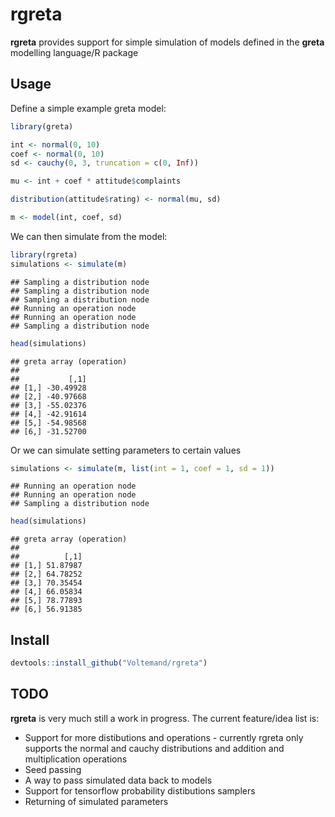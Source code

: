 
# rgreta

**rgreta** provides support for simple simulation of models defined in
the **greta** modelling language/R package

## Usage

Define a simple example greta model:

``` r
library(greta)

int <- normal(0, 10)
coef <- normal(0, 10)
sd <- cauchy(0, 3, truncation = c(0, Inf))

mu <- int + coef * attitude$complaints

distribution(attitude$rating) <- normal(mu, sd)

m <- model(int, coef, sd)
```

We can then simulate from the model:

``` r
library(rgreta)
simulations <- simulate(m)
```

    ## Sampling a distribution node
    ## Sampling a distribution node
    ## Sampling a distribution node
    ## Running an operation node
    ## Running an operation node
    ## Sampling a distribution node

``` r
head(simulations)
```

    ## greta array (operation)
    ## 
    ##           [,1]
    ## [1,] -30.49928
    ## [2,] -40.97668
    ## [3,] -55.02376
    ## [4,] -42.91614
    ## [5,] -54.98568
    ## [6,] -31.52700

Or we can simulate setting parameters to certain values

``` r
simulations <- simulate(m, list(int = 1, coef = 1, sd = 1))
```

    ## Running an operation node
    ## Running an operation node
    ## Sampling a distribution node

``` r
head(simulations)
```

    ## greta array (operation)
    ## 
    ##          [,1]
    ## [1,] 51.87987
    ## [2,] 64.78252
    ## [3,] 70.35454
    ## [4,] 66.05834
    ## [5,] 78.77893
    ## [6,] 56.91385

## Install

``` r
devtools::install_github("Voltemand/rgreta")
```

## TODO

**rgreta** is very much still a work in progress. The current
feature/idea list is:

  - Support for more distibutions and operations - currently rgreta only
    supports the normal and cauchy distributions and addition and
    multiplication operations
  - Seed passing
  - A way to pass simulated data back to models
  - Support for tensorflow probability distibutions samplers
  - Returning of simulated parameters
